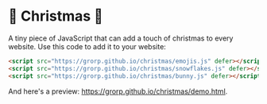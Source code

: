 # 🎄 Christmas 🍪

A tiny piece of JavaScript that can add a touch of christmas to every website. Use this code to add it to your website:

```HTML
<script src="https://grorp.github.io/christmas/emojis.js" defer></script>
<script src="https://grorp.github.io/christmas/snowflakes.js" defer></script>
<script src="https://grorp.github.io/christmas/bunny.js" defer></script>
```

And here's a preview: https://grorp.github.io/christmas/demo.html.

